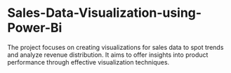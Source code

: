 # Sales-Data-Visualization-using-Power-Bi
The project focuses on creating visualizations for sales data to spot trends and analyze revenue distribution. It aims to offer insights into product performance through effective visualization techniques.
